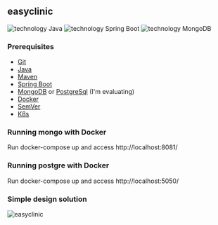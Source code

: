 ## easyclinic

![technology Java](https://img.shields.io/badge/technology-java-blue.svg)
![technology Spring Boot](https://img.shields.io/badge/technology-spring-boot.svg)
![technology MongoDB](https://img.shields.io/badge/technology-mongo-db.svg)

### Prerequisites

* [Git](https://git-scm.com/)
* [Java](https://www.java.com/)
* [Maven](https://maven.apache.org/)
* [Spring Boot](https://spring.io/projects/spring-boot)
* [MongoDB](https://www.mongodb.com/) or [PostgreSql](https://www.postgresql.org/) (I'm evaluating)
* [Docker](https://www.docker.com/products/docker-desktop)
* [SemVer](http://semver.org/)
* [K8s](https://kubernetes.io/)

### Running mongo with Docker
Run docker-compose up and access http://localhost:8081/

### Running postgre with Docker
Run docker-compose up and access http://localhost:5050/

### Simple design solution
![easyclinic](https://user-images.githubusercontent.com/109630016/193985484-84866ced-949f-47e2-93b1-56a41b1a5b49.png)
